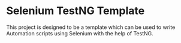 # Selenium TestNG Template
This project is designed to be a template which can be used to write Automation scripts using Selenium with the help of TestNG. 

